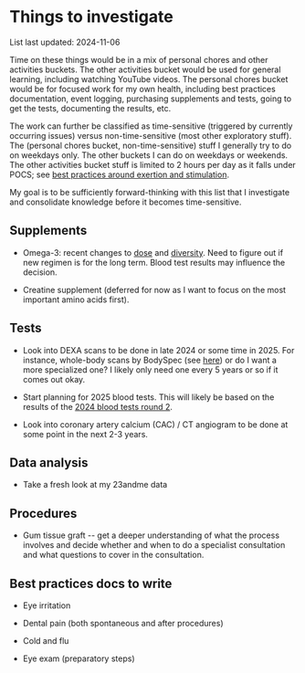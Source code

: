 # Things to investigate

List last updated: 2024-11-06

Time on these things would be in a mix of personal chores and other
activities buckets. The other activities bucket would be used for
general learning, including watching YouTube videos. The personal
chores bucket would be for focused work for my own health, including
best practices documentation, event logging, purchasing supplements
and tests, going to get the tests, documenting the results, etc.

The work can further be classified as time-sensitive (triggered by
currently occurring issues) versus non-time-sensitive (most other
exploratory stuff). The (personal chores bucket, non-time-sensitive)
stuff I generally try to do on weekdays only. The other buckets I can
do on weekdays or weekends. The other activities bucket stuff is
limited to 2 hours per day as it falls under POCS; see [best practices
around exertion and
stimulation](../best-practices/best-practices-around-exertion-and-stimulation.md).

My goal is to be sufficiently forward-thinking with this list that I
investigate and consolidate knowledge before it becomes
time-sensitive.

## Supplements

* Omega-3: recent changes to
  [dose](../events/2024/2024-09-25-decision-to-increase-omega-3-supplement-daily-dose.md)
  and
  [diversity](../events/2024/2024-09-28-decision-to-experimentally-add-another-omega-3-supplement.md). Need
  to figure out if new regimen is for the long term. Blood test
  results may influence the decision.

* Creatine supplement (deferred for now as I want to focus on the most
  important amino acids first).

## Tests

* Look into DEXA scans to be done in late 2024 or some time in
  2025. For instance, whole-body scans by BodySpec (see
  [here](https://www.bodyspec.com/blog/post/dexa_faq)) or do I want a
  more specialized one? I likely only need one every 5 years or so if
  it comes out okay.

* Start planning for 2025 blood tests. This will likely be based on
  the results of the [2024 blood tests round
  2](../events/2024/2024-blood-test-plans-round-2.md).

* Look into coronary artery calcium (CAC) / CT angiogram to be done at
  some point in the next 2-3 years.

## Data analysis

* Take a fresh look at my 23andme data

## Procedures

* Gum tissue graft -- get a deeper understanding of what the process
  involves and decide whether and when to do a specialist consultation
  and what questions to cover in the consultation.

## Best practices docs to write

* Eye irritation

* Dental pain (both spontaneous and after procedures)

* Cold and flu

* Eye exam (preparatory steps)
